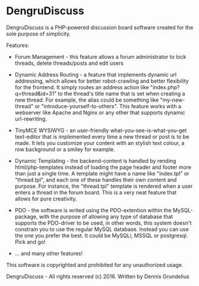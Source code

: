 # DengruDiscuss
DengruDiscuss is a PHP-powered discussion board software created for the sole purpose of simplicity.

Features:
* Forum Management - this feature allows a forum administrator to lock threads, delete threads/posts and edit users

* Dynamic Address Routing - a feature that implements dynamic url addressing, which allows for better robot-crawling and better flexibility for the frontend. It simply routes an address action like "index.php?q=thread&id=31" to the thread's title name that is set when creating a new thread. For example, the alias could be something like "my-new-thread" or "introduce-yourself-to-others". This feature works with a webserver like Apache and Nginx or any other that supports dynamic url-rewriting.

* TinyMCE WYSIWYG - an user-friendly what-you-see-is-what-you-get text-editor that is implemented every time a new thread or post is to be made. It lets you customize your content with an stylish text colour, a row background or a smiley for example.

* Dynamic Templating - the backend-content is handled by rending html/php-templates instead of loading the page header and footer more than just a single time. A template might have a name like "index.tpl" or "thread.tpl", and each one of these handles their own content and purpose. For instance, the "thread.tpl" template is rendered when a user enters a thread in the forum board. This is a very neat feature that allows for pure creativity.

* PDO - the software is writed using the PDO-extention within the MySQL-package, with the purpose of allowing any type of database that supports the PDO-driver to be used, in other words, this system doesn't constrain you to use the regular MySQL database. Instead you can use the one you prefer the best. It could be MySQLi, MSSQL or postgresql. Pick and go!
* ... and many other features!


This software is copyrighted and prohibited for any unauthorized usage.

DengruDiscuss - All rights reserved (c) 2016. Written by Dennis Grundelius
